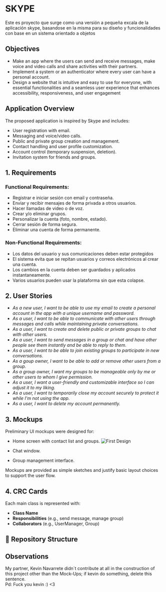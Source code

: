 # SKYPE

Este es proyecto que surge como una versión a pequeña excala de la aplicación skype, basandose en la misma para su diseño y funcionalidades con base en un sistema orientado a objetos

## Objectives

- Make an app where the users can send and receive messages, make voice and video calls and share activities with their partners.
- Implement a system or an authenticator where every user can have a personal account.
- Design a website that is intuitive and easy to use for everyone, with essential functionalities and a seamless user experience that enhances accessibility, responsiveness, and user engagement

## Application Overview

The proposed application is inspired by Skype and includes:
- User registration with email.
- Messaging and voice/video calls.
- Public and private group creation and management.
- Contact handling and user profile customization.
- Account control (temporary suspension, deletion).
- Invitation system for friends and groups.

## 1. Requirements

### Functional Requirements:

- Registrar e iniciar sesión con email y contraseña.
- Enviar y recibir mensajes de forma privada a otros usuarios.
- Hacer llamadas de video o de voz.
- Crear y/o eliminar grupos.
- Personalizar la cuenta (foto, nombre, estado).
- Cerrar sesión de forma segura.
- Eliminar una cuenta de forma permanente.

### Non-Functional Requirements:

- Los datos del usuario y sus comunicaciones deben estar protegidos
- El sistema evita que se repitan usuarios y correos electrónicos al crear una cuenta.
- Los cambios en la cuenta deben ser guardados y aplicados instantaneamente.
- Varios usuarios pueden usar la plataforma sin que esta colapse.

## 2. User Stories

- *As a new user, I want to be able to use my email to create a personal account in the app with a unique username and password.*
- *As a user, I want to be able to communicate with other users through messages and calls while maintaining private conversations.*
- *As a user, I want to create and delete public or private groups to chat with other users.*
- *As a user, I want to send messages in a group or chat and have other people see them instantly and be able to reply to them.*
- *As a user, I want to be able to join existing groups to participate in new conversations.*
- *As a goup owner, I want to be able to add or remove other users from a group.*
- *As a group owner, I want my groups to be manageable only by me or other users to whom I give permission.*
- *As a user, I want a user-friendly and customizable interface so I can adjust it to my liking.*
- *As a user, I want to temporarily close my account securely to protect it while I'm not using the app.*
- *As a user, I want to delete my account permanently.*

## 3. Mockups

Preliminary UI mockups were designed for:
- Home screen with contact list and groups.
  ![First Design](./Mock-Ups/Mockup1.png)

- Chat window.
- Group management interface.

Mockups are provided as simple sketches and justify basic layout choices to support the user flow.

## 4. CRC Cards

Each main class is represented with:
- **Class Name**
- **Responsibilities** (e.g., send message, manage group)
- **Collaborators** (e.g., UserManager, Group)


## 📁 Repository Structure
## Observations
My partner, Kevin Navarrete didn´t contribute at all in the construction of this project other than the Mock-Ups; if kevin do something, delete this sentence.\
Pd: Fuck you kevin :) <3
